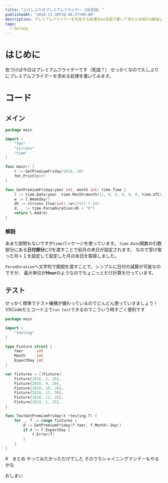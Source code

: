 ```yaml
---
title: "ひさしぶりのプレミアムフライデー（GO言語）"
publishedAt: "2018-11-30T18:48:37+09:00"
description: プレミアムフライデーを判定する処理をGo言語で書いて見たため紹介&解説します。
tags:
  - Golang
---
```


# はじめに
気づけば今日はプレミアムフライデーです（死語？）
せっかくなので久しぶりにプレミアムフライデーを求める処理を書いてみます。

# コード
## メイン
```go:main.go
package main

import (
	"fmt"
	"strconv"
	"time"
)

func main() {
	r := GetPremiumFriday(2018, 10)
	fmt.Println(r)
}

func GetPremiumFriday(year int, month int) time.Time {
	l := time.Date(year, time.Month(month+1), 0, 0, 0, 0, 0, time.UTC)
	w := l.Weekday()
	dh := strconv.Itoa(int(-(w+2)%7) * 24)
	d, _ := time.ParseDuration(dh + "h")
	return l.Add(d)
}
```
### 解説
あまり説明もないですが`time`パッケージを使っています。
`time.Date`関数の引数部分にある**日付部分**に0を渡すことで前月の末日が設定されます。
なので受け取った月＋１を設定して設定した月の末日を取得しました。

`ParseDuration`へ文字列で期間を渡すことで、シンプルに日付の減算が可能なのですが、
最大単位が**Hour**のようなのでちょこっとだけ計算を行っています。


## テスト
せっかく標準でテスト機構が備わっているのでどんどん使っていきましょう！
VSCodeだとコード上で`run test`できるのでこういう時すごく便利です

```go:main_test.go
package main

import (
	"testing"
)

type Fixture struct {
	Yaer      int
	Month     int
	ExpectDay int
}

var fixtures = []Fixture{
	Fixture{2016, 2, 26},
	Fixture{2018, 9, 28},
	Fixture{2018, 10, 26},
	Fixture{2018, 11, 30},
	Fixture{2018, 12, 28},
	Fixture{2019, 1, 25},
}

func TestGetPremiumFriday(t *testing.T) {
	for _, f := range fixtures {
		d := GetPremiumFriday(f.Yaer, f.Month).Day()
		if d != f.ExpectDay {
			t.Error(f)
		}
	}
}
```

#　まとめ
やってみたかっただけでした
そのうちシャイニングマンデーもやるかな

おしまい
